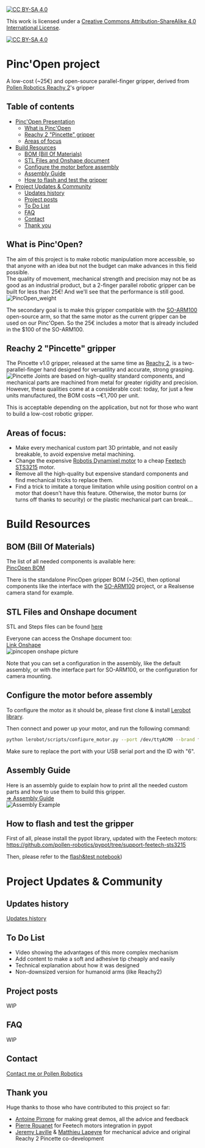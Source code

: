 [![CC BY-SA 4.0][cc-by-sa-shield]][cc-by-sa]

This work is licensed under a
[Creative Commons Attribution-ShareAlike 4.0 International License][cc-by-sa].

[![CC BY-SA 4.0][cc-by-sa-image]][cc-by-sa]

[cc-by-sa]: http://creativecommons.org/licenses/by-sa/4.0/
[cc-by-sa-image]: https://licensebuttons.net/l/by-sa/4.0/88x31.png
[cc-by-sa-shield]: https://img.shields.io/badge/License-CC%20BY--SA%204.0-lightgrey.svg


# Pinc'Open project
A low-cost (~25€) and open-source parallel-finger gripper, derived from [Pollen Robotics Reachy 2](https://www.pollen-robotics.com/reachy/)'s gripper

## Table of contents

- [Pinc'Open Presentation](#pincopen-project)
    - [What is Pinc'Open](#what-is-pincopen)
    - [Reachy 2 "Pincette" gripper](#reachy-2-pincette-gripper)
    - [Areas of focus](#areas-of-focus)
- [Build Resources](#build-resources)
    - [BOM (Bill Of Materials)](#bom-bill-of-materials)
    - [STL Files and Onshape document](#stl-files-and-onshape-document)
    - [Configure the motor before assembly](#configure-the-motor-before-assembly)
    - [Assembly Guide](#assembly-guide)
    - [How to flash and test the gripper](#how-to-flash-and-test-the-gripper)
- [Project Updates & Community](#project-updates--community)
    - [Updates history](#updates-history)
    - [Project posts](#project-posts)
    - [To Do List](#to-do-list)
    - [FAQ](#faq)
    - [Contact](#contact)
    - [Thank you](#thank-you)

## What is Pinc'Open?
The aim of this project is to make robotic manipulation more accessible, so that anyone with an idea but not the budget can make advances in this field possible.  
The quality of movement, mechanical strength and precision may not be as good as an industrial product, but a 2-finger parallel robotic gripper can be built for less than 25€! And we'll see that the performance is still good.  
![PincOpen_weight](/assets/images/pincopen_weight.jpg)

The secondary goal is to make this gripper compatible with the [SO-ARM100](https://github.com/TheRobotStudio/SO-ARM100) open-source arm, so that the same motor as the current gripper can be used on our Pinc'Open. So the 25€ includes a motor that is already included in the $100 of the SO-ARM100.  

## Reachy 2 "Pincette" gripper
The Pincette v1.0 gripper, released at the same time as [Reachy 2](https://www.pollen-robotics.com/reachy/), is a two-parallel-finger hand designed for versatility and accurate, strong grasping.  
![Pincette](/assets/images/Pincette.png)
Joints are based on high-quality standard components, and mechanical parts are machined from metal for greater rigidity and precision.  
However, these qualities come at a considerable cost: today, for just a few units manufactured, the BOM costs ~€1,700 per unit.  

This is acceptable depending on the application, but not for those who want to build a low-cost robotic gripper.

## Areas of focus:
- Make every mechanical custom part 3D printable, and not easily breakable, to avoid expensive metal machining.
- Change the expensive [Robotis Dynamixel motor](https://emanual.robotis.com/docs/en/dxl/x/xm430-w210/) to a cheap [Feetech STS3215](https://www.feetechrc.com/525603.html) motor.
- Remove all the high-quality but expensive standard components and find mechanical tricks to replace them.
- Find a trick to imitate a torque limitation while using position control on a motor that doesn't have this feature. Otherwise, the motor burns (or turns off thanks to security) or the plastic mechanical part can break...


# Build Resources
## BOM (Bill Of Materials)
The list of all needed components is available here:  
[PincOpen BOM](https://docs.google.com/spreadsheets/d/1iEKxfsqo3RnKw0QtdLJ2hEtYNDy2LInxrnCFLAhpxHk/edit?usp=sharing)  

There is the standalone PincOpen gripper BOM (~25€), then optional components like the interface with the [SO-ARM100](https://github.com/TheRobotStudio/SO-ARM100) project, or a Realsense camera stand for example.

## STL Files and Onshape document
STL and Steps files can be found [here](https://github.com/pollen-robotics/PincOpen/tree/main/cad)  

Everyone can access the Onshape document too:   
[Link Onshape](https://cad.onshape.com/documents/96518c699fd03eea508b06d3/w/d5f95a6266b027d84ae48634/e/e41e675b82a4f671f01336e0)  
![pincopen onshape picture](/assets/images/pincopen_onshape.png)  

Note that you can set a configuration in the assembly, like the default assembly, or with the interface part for SO-ARM100, or the configuration for camera mounting.

## Configure the motor before assembly
To configure the motor as it should be, please first clone & install [Lerobot library](https://github.com/huggingface/lerobot/tree/main).

Then connect and power up your motor, and run the following command: 

```bash
python lerobot/scripts/configure_motor.py --port /dev/ttyACM0 --brand feetech --model sts3215 --baudrate 1000000 --ID <ID>
```

Make sure to replace the port with your USB serial port and the ID with "6".

## Assembly Guide
Here is an assembly guide to explain how to print all the needed custom parts and how to use them to build this gripper.  
[=> Assembly Guide](/docs/PincOpen_Assembly_Instructions.pdf)  
![Assembly Example](/assets/images/assembly_example.png)  

## How to flash and test the gripper
First of all, please install the pypot library, updated with the Feetech motors:  
https://github.com/pollen-robotics/pypot/tree/support-feetech-sts3215  

Then, please refer to the [flash&test notebook](https://github.com/pollen-robotics/PincOpen/tree/main/flash_and_tests))


# Project Updates & Community
## Updates history
[Updates history](/docs/changelog.md)  

## To Do List
- Video showing the advantages of this more complex mechanism
- Add content to make a soft and adhesive tip cheaply and easily
- Technical explanation about how it was designed
- Non-downsized version for humanoid arms (like Reachy2)

## Project posts
WIP 

## FAQ
WIP

## Contact
[Contact me or Pollen Robotics](/docs/contact.md)

## Thank you
Huge thanks to those who have contributed to this project so far:
- [Antoine Pirrone](https://github.com/apirrone) for making great demos, all the advice and feedback
- [Pierre Rouanet](https://github.com/pierre-rouanet) for Feetech motors integration in pypot  
- [Jeremy Laville](https://www.linkedin.com/in/jeremy-laville-1038b176/) & [Matthieu Lapeyre](https://www.linkedin.com/in/matthieulapeyre/) for mechanical advice and original Reachy 2 Pincette co-development

